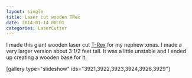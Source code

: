 ```yaml
---
layout: single
title: Laser cut wooden TRex
date: 2014-01-14 00:01
categories: LaserCutter
---
```

I made this giant wooden laser cut <a href="http://www.thingiverse.com/thing:169993">T-Rex</a> for my nephew xmas. I made a very larger version about 3 1/2 feet tall. It was a little unstable and I ended up creating a wooden base for it.

[gallery type="slideshow" ids="3921,3922,3923,3924,3926,3929"]

